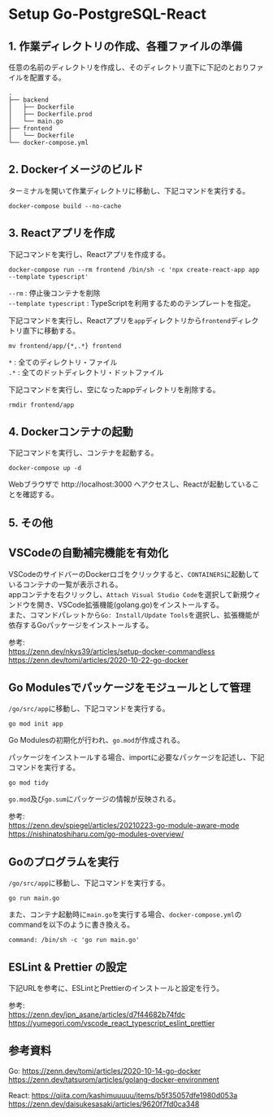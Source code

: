 # Setup Go-PostgreSQL-React

## 1. 作業ディレクトリの作成、各種ファイルの準備

任意の名前のディレクトリを作成し、そのディレクトリ直下に下記のとおりファイルを配置する。
```
.
├── backend
│   ├── Dockerfile
│   ├── Dockerfile.prod
│   └── main.go
├── frontend
│   └── Dockerfile
└── docker-compose.yml
```

## 2. Dockerイメージのビルド

ターミナルを開いて作業ディレクトリに移動し、下記コマンドを実行する。<br>
```
docker-compose build --no-cache
```

## 3. Reactアプリを作成

下記コマンドを実行し、Reactアプリを作成する。
```
docker-compose run --rm frontend /bin/sh -c 'npx create-react-app app --template typescript'
```
`--rm` : 停止後コンテナを削除<br>
`--template typescript` : TypeScriptを利用するためのテンプレートを指定。<br>

下記コマンドを実行し、Reactアプリを`app`ディレクトリから`frontend`ディレクトリ直下に移動する。
```
mv frontend/app/{*,.*} frontend
```
`*` : 全てのディレクトリ・ファイル<br>
`.*` : 全てのドットディレクトリ・ドットファイル

下記コマンドを実行し、空になったappディレクトリを削除する。
```
rmdir frontend/app
```

## 4. Dockerコンテナの起動

下記コマンドを実行し、コンテナを起動する。
```
docker-compose up -d
```
Webブラウザで http://localhost:3000 へアクセスし、Reactが起動していることを確認する。

## 5. その他

## VSCodeの自動補完機能を有効化

VSCodeのサイドバーのDockerロゴをクリックすると、`CONTAINERS`に起動しているコンテナの一覧が表示される。<br>
appコンテナを右クリックし、`Attach Visual Studio Code`を選択して新規ウィンドウを開き、VSCode拡張機能(golang.go)をインストールする。<br>
また、コマンドパレットから`Go: Install/Update Tools`を選択し、拡張機能が依存するGoパッケージをインストールする。<br>

参考:<br>
https://zenn.dev/nkys39/articles/setup-docker-commandless<br>
https://zenn.dev/tomi/articles/2020-10-22-go-docker<br>

## Go Modulesでパッケージをモジュールとして管理

`/go/src/app`に移動し、下記コマンドを実行する。
```
go mod init app
```
Go Modulesの初期化が行われ、`go.mod`が作成される。<br>

パッケージをインストールする場合、importに必要なパッケージを記述し、下記コマンドを実行する。
```
go mod tidy
```
`go.mod`及び`go.sum`にパッケージの情報が反映される。<br>

参考:<br>
https://zenn.dev/spiegel/articles/20210223-go-module-aware-mode<br>
https://nishinatoshiharu.com/go-modules-overview/<br>

## Goのプログラムを実行

`/go/src/app`に移動し、下記コマンドを実行する。
```
go run main.go
```

また、コンテナ起動時に`main.go`を実行する場合、`docker-compose.yml`のcommandを以下のように書き換える。
```
command: /bin/sh -c 'go run main.go'
```

## ESLint & Prettier の設定

下記URLを参考に、ESLintとPrettierのインストールと設定を行う。

参考:<br>
https://zenn.dev/jpn_asane/articles/d7f44682b74fdc<br>
https://yumegori.com/vscode_react_typescript_eslint_prettier<br>

## 参考資料

Go:
https://zenn.dev/tomi/articles/2020-10-14-go-docker<br>
https://zenn.dev/tatsurom/articles/golang-docker-environment<br>

React:
https://qiita.com/kashimuuuuu/items/b5f35057dfe1980d053a<br>
https://zenn.dev/daisukesasaki/articles/9620f7fd0ca348<br>
